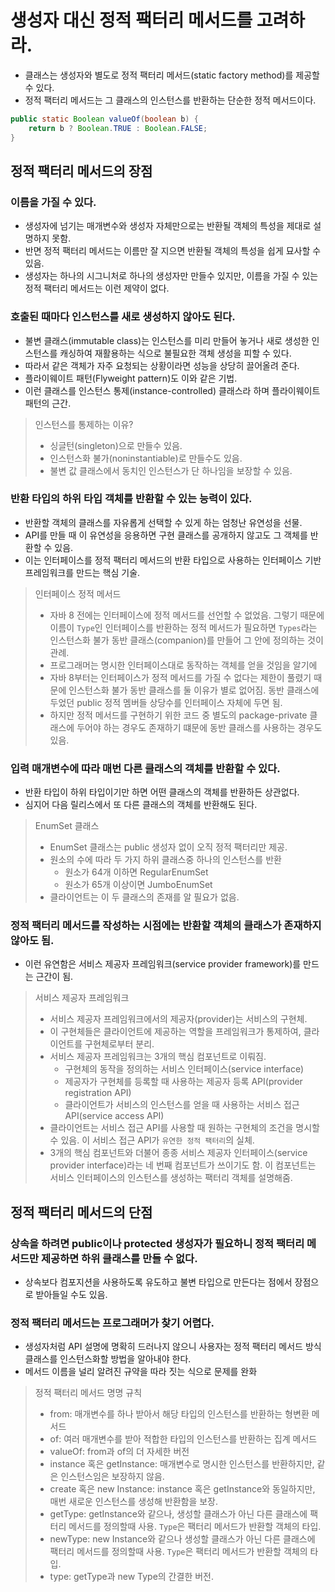 # 생성자 대신 정적 팩터리 메서드를 고려하라.

- 클래스는 생성자와 별도로 정적 팩터리 메서드(static factory method)를 제공할 수 있다.
- 정적 팩터리 메서드는 그 클래스의 인스턴스를 반환하는 단순한 정적 메서드이다.

```java
public static Boolean valueOf(boolean b) {
    return b ? Boolean.TRUE : Boolean.FALSE;
}
```

## 정적 팩터리 메서드의 장점

### 이름을 가질 수 있다.

- 생성자에 넘기는 매개변수와 생성자 자체만으로는 반환될 객체의 특성을 제대로 설명하지 못함.
- 반면 정적 팩터리 메서드는 이름만 잘 지으면 반환될 객체의 특성을 쉽게 묘사할 수 있음.
- 생성자는 하나의 시그니처로 하나의 생성자만 만들수 있지만, 이름을 가질 수 있는 정적 팩터리 메서드는 이런 제약이 없다.

### 호출된 때마다 인스턴스를 새로 생성하지 않아도 된다.

- 불변 클래스(immutable class)는 인스턴스를 미리 만들어 놓거나 새로 생성한 인스턴스를 캐싱하여 재활용하는 식으로 불필요한 객체 생성을 피할 수 있다.
- 따라서 같은 객체가 자주 요청되는 상황이라면 성능을 상당히 끌어올려 준다.
- 플라이웨이트 패턴(Flyweight pattern)도 이와 같은 기법.
- 이런 클래스를 인스턴스 통제(instance-controlled) 클래스라 하며 플라이웨이트 패턴의 근간.

> 인스턴스를 통제하는 이유?
>
> - 싱글턴(singleton)으로 만들수 있음.
> - 인스턴스화 불가(noninstantiable)로 만들수도 있음.
> - 불변 값 클래스에서 동치인 인스턴스가 단 하나임을 보장할 수 있음.

### 반환 타입의 하위 타입 객체를 반환할 수 있는 능력이 있다.

- 반환할 객체의 클래스를 자유롭게 선택할 수 있게 하는 엄청난 유연성을 선물.
- API를 만들 때 이 유연성을 응용하면 구현 클래스를 공개하지 않고도 그 객체를 반환할 수 있음.
- 이는 인터페이스를 정적 팩터리 메서드의 반환 타입으로 사용하는 인터페이스 기반 프레임워크를 만드는 핵심 기술.

> 인터페이스 정적 메서드
>
> - 자바 8 전에는 인터페이스에 정적 메서드를 선언할 수 없었음. 그렇기 때문에 이름이 `Type`인 인터페이스를 반환하는 정적 메서드가 필요하면 `Types`라는 인스턴스화 불가 동반 클래스(companion)를 만들어 그 안에 정의하는 것이 관례.
> - 프로그래머는 명시한 인터페이스대로 동작하는 객체를 얻을 것임을 알기에
> - 자바 8부터는 인터페이스가 정적 메서드를 가질 수 없다는 제한이 풀렸기 때문에 인스턴스화 불가 동반 클래스를 둘 이유가 별로 없어짐. 동반 클래스에 두었던 public 정적 멤버들 상당수를 인터페이스 자체에 두면 됨.
> - 하지만 정적 메서드를 구현하기 위한 코드 중 별도의 package-private 클래스에 두어야 하는 경우도 존재하기 떄문에 동반 클래스를 사용하는 경우도 있음.

### 입력 매개변수에 따라 매번 다른 클래스의 객체를 반환할 수 있다.

- 반환 타입이 하위 타입이기만 하면 어떤 클래스의 객체를 반환하든 상관없다.
- 심지어 다음 릴리스에서 또 다른 클래스의 객체를 반환해도 된다.

> EnumSet 클래스
>
> - EnumSet 클래스는 public 생성자 없이 오직 정적 팩터리만 제공.
> - 원소의 수에 따라 두 가지 하위 클래스중 하나의 인스턴스를 반환
>   - 원소가 64개 이하면 RegularEnumSet
>   - 원소가 65개 이상이면 JumboEnumSet
> - 클라이언트는 이 두 클래스의 존재를 알 필요가 없음.

### 정적 팩터리 메서드를 작성하는 시점에는 반환할 객체의 클래스가 존재하지 않아도 됨.

- 이런 유연함은 서비스 제공자 프레임워크(service provider framework)를 만드는 근간이 됨.

> 서비스 제공자 프레임워크
>
> - 서비스 제공자 프레임워크에서의 제공자(provider)는 서비스의 구현체.
> - 이 구현체들은 클라이언트에 제공하는 역할을 프레임워크가 통제하여, 클라이언트를 구현체로부터 분리.
> - 서비스 제공자 프레임워크는 3개의 핵심 컴포넌트로 이뤄짐.
>   - 구현체의 동작을 정의하는 서비스 인터페이스(service interface)
>   - 제공자가 구현체를 등록할 때 사용하는 제공자 등록 API(provider registration API)
>   - 클라이언트가 서비스의 인스턴스를 얻을 때 사용하는 서비스 접근 API(service access API)
> - 클라이언트는 서비스 접근 API를 사용할 때 원하는 구현체의 조건을 명시할 수 있음. 이 서비스 접근 API가 `유연한 정적 팩터리`의 실체.
> - 3개의 핵심 컴포넌트와 더불어 종종 서비스 제공자 인터페이스(service provider interface)라는 네 번째 컴포넌트가 쓰이기도 함. 이 컴포넌트는 서비스 인터페이스의 인스턴스를 생성하는 팩터리 객체를 설명해줌.

## 정적 팩터리 메서드의 단점

### 상속을 하려면 public이나 protected 생성자가 필요하니 정적 팩터리 메서드만 제공하면 하위 클래스를 만들 수 없다.

- 상속보다 컴포지션을 사용하도록 유도하고 불변 타입으로 만든다는 점에서 장점으로 받아들일 수도 있음.

### 정적 팩터리 메서드는 프로그래머가 찾기 어렵다.

- 생성자처럼 API 설명에 명확히 드러나지 않으니 사용자는 정적 팩터리 메서드 방식 클래스를 인스턴스화할 방법을 알아내야 한다.
- 메서드 이름을 널리 알려진 규약을 따라 짓는 식으로 문제를 완화

> 정적 팩터리 메서드 명명 규칙
>
> - from: 매개변수를 하나 받아서 해당 타입의 인스턴스를 반환하는 형변환 메서드
> - of: 여러 매개변수를 받아 적합한 타입의 인스턴스를 반환하는 집계 메서드
> - valueOf: from과 of의 더 자세한 버전
> - instance 혹은 getInstance: 매개변수로 명시한 인스턴스를 반환하지만, 같은 인스턴스임은 보장하지 않음.
> - create 혹은 new Instance: instance 혹은 getInstance와 동일하지만, 매번 새로운 인스턴스를 생성해 반환함을 보장.
> - getType: getInstance와 같으나, 생성할 클래스가 아닌 다른 클래스에 팩터리 메서드를 정의할때 사용. `Type`은 팩터리 메서드가 반환할 객체의 타입.
> - newType: new Instance와 같으나 생성할 클래스가 아닌 다른 클래스에 팩터리 메서드를 정의할때 사용. `Type`은 팩터리 메서드가 반환할 객체의 타입.
> - type: getType과 new Type의 간결한 버전.
